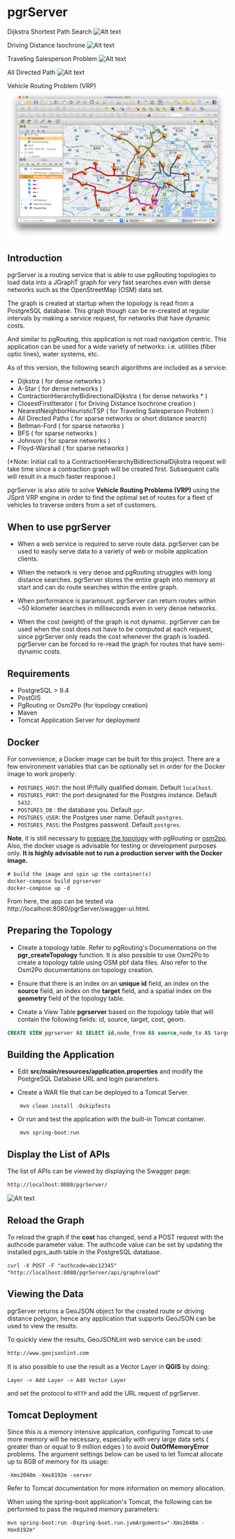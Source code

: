 # pgrServer

   Dijkstra Shortest Path Search
![Alt text](pics/Route.png?raw=true)

   Driving Distance Isochrone
![Alt text](pics/DrivingDist.png?raw=true)

   Traveling Salesperson Problem
![Alt text](pics/TSP.png?raw=true)

   All Directed Path
![Alt text](pics/AllDirectedPath.png?raw=true)


   Vehicle Routing Problem (VRP)
![Alt text](pics/VRP.png?raw=true)

Introduction
------------
pgrServer is a routing service that is able to use pgRouting topologies
to load data into a JGraphT graph for very fast searches even with dense networks 
such as the OpenStreetMap (OSM) data set. 

The graph is created at startup when the topology is read from a PostgreSQL database. This graph though can be re-created at regular intervals by making a service request, for networks that have dynamic costs.

And similar to pgRouting, this application is not road navigation centric. This application can be used for a wide variety of networks: i.e. utilities (fiber optic lines), water systems, etc.

As of this version, the following search algorithms are included as a service:

* Dijkstra ( for dense networks )
* A-Star ( for dense networks )
* ContractionHierarchyBidirectionalDijkstra ( for dense networks * )
* ClosestFirstIterator ( for Driving Distance Isochrone creation )
* NearestNeighborHeuristicTSP ( for Traveling Salesperson Problem )
* All Directed Paths ( for sparse networks or short distance search)
* Bellman-Ford ( for sparse networks )
* BFS ( for sparse networks )
* Johnson ( for sparse networks )
* Floyd-Warshall ( for sparse networks )

(*Note: Initial call to a ContractionHierarchyBidirectionalDijkstra request will
take time since a contraction graph will be created first. Subsequent calls will
result in a much faster response.)

pgrServer is also able to solve **Vehicle Routing Problems (VRP)** using the JSprit VRP engine in order to find the optimal set of routes for a fleet of vehicles to traverse orders from a set of customers. 


When to use pgrServer
---------------------

* When a web service is required to serve route data. pgrServer can be used to easily serve data to a variety of web or mobile application clients.


* When the network is very dense and pgRouting struggles with long distance searches. pgrServer stores the entire graph into memory at start and can do route searches within the entire graph.


* When performance is paramount. pgrServer can return routes within ~50 kilometer searches in milliseconds even in very dense networks.   


* When the cost (weight) of the graph is not dynamic. pgrServer can be used when the cost does not have to be computed at each request, since pgrServer only reads the cost whenever the graph is loaded. pgrServer can be forced to re-read the graph for routes that have semi-dynamic costs.

 
Requirements
------------
* PostgreSQL > 9.4
* PostGIS
* PgRouting or Osm2Po (for topology creation)
* Maven
* Tomcat Application Server for deployment

Docker
-----------

For convenience, a Docker image can be built for this project. There are a few environment variables that can be optionally set in order for the Docker image to work properly:

- `POSTGRES_HOST`: the host IP/fully qualified domain. Default `localhost`.
- `POSTGRES_PORT`: the port designated for the Postgres instance. Default `5432`.
- `POSTGRES_DB`  : the database you. Default `pgr`.
- `POSTGRES_USER`: the Postgres user name. Default `postgres`.
- `POSTGRES_PASS`: the Postgres password. Default `postgres`.

**Note**, it is still necessary to [prepare the topology](#preparing-the-topology) with pgRouting or [osm2po](https://osm2po.de). Also, the docker usage is advisable for testing or development purposes only. **It is highly advisable not to run a production server with the Docker image.**

```
# build the image and spin up the container(s)
docker-compose build pgrserver
docker-compose up -d
```

From here, the app can be tested via http://localhost:8080/pgrServer/swagger-ui.html.


Preparing the Topology
----------------------

* Create a topology table. Refer to pgRouting's Documentations on the __pgr_createTopology__ function. It is also possible to use Osm2Po to create a topology table using OSM pbf data files. Also refer to the Osm2Po documentations on topology creation. 


* Ensure that there is an index on an __unique id__ field, an index on the __source__ field, an index on the __target__ field, and a spatial index on the __geometry__ field of the topology table.


* Create a View Table __pgrserver__ based on the topology table that will contain the following fields:
id, source, target, cost, geom.

```sql
CREATE VIEW pgrserver AS SELECT id,node_from AS source,node_to AS target,cost,wkb_geometry AS geom FROM kanto ;
```

Building the Application
------------------------

* Edit __src/main/resources/application.properties__ and modify the PostgreSQL Database  URL and login parameters.


* Create a WAR file that can be deployed to a Tomcat Server.

```
    mvn clean install -DskipTests
```

* Or run and test the application with the built-in Tomcat container.

```
    mvn spring-boot:run
```

Display the List of APIs
-----------------------

The list of APIs can be viewed by displaying the Swagger page:

```html
http://localhost:8080/pgrServer/
```

![Alt text](pics/Swagger.png?raw=true)

Reload the Graph
---------------

To reload the graph if the __cost__ has changed, send a POST request with the authcode parameter value. The authcode value can be set by updating the installed pgrs_auth table in the PostgreSQL database.

```shell
curl -X POST -F "authcode=abc12345" "http://localhost:8080/pgrServer/api/graphreload"
```

Viewing the Data
----------------

pgrServer returns a GeoJSON object for the created route or driving distance polygon, hence any application that supports GeoJSON can be used to view the results.

To quickly view the results, GeoJSONLint web service can be used:

```html
http://www.geojsonlint.com
```

It is also possible to use the result as a Vector Layer in __QGIS__ by doing:

```
Layer -> Add Layer -> Add Vector Layer
```

and set the protocol to `HTTP` and add the URL request of pgrServer.

Tomcat Deployment
-----------------

Since this is a memory intensive application, configuring Tomcat to use more memory will be necessary, especially with very large data sets ( greater than or equal to 9 million edges ) to avoid __OutOfMemoryError__ problems. The argument settings below can be used to let Tomcat allocate up to 8GB of memory for its usage:

```
-Xms2048m -Xmx8192m -server
```

Refer to Tomcat documentation for more information on memory allocation. 


When using the spring-boot application's Tomcat, the following can be performed to pass the 
required memory parameters: 

```
mvn spring-boot:run -Dspring-boot.run.jvmArguments="-Xms2048m -Xmx8192m"
```
